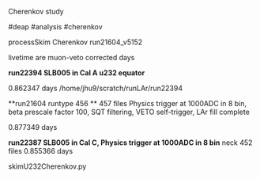 Cherenkov study

#deap #analysis #cherenkov


processSkim Cherenkov
run21604_v5152



livetime are muon-veto corrected days

**run22394  SLB005 in Cal A u232 equator**

 0.862347 days
/home/jhu9/scratch/runLAr/run22394

**run21604 runtype 456 ** 
457 files
Physics trigger at 1000ADC in 8 bin, beta prescale factor 100, SQT filtering, VETO self-trigger, LAr fill complete

0.877349 days




**run22387  SLB005 in Cal C, Physics trigger at 1000ADC in 8 bin**  neck
452 files
0.855366 days




skimU232Cherenkov.py